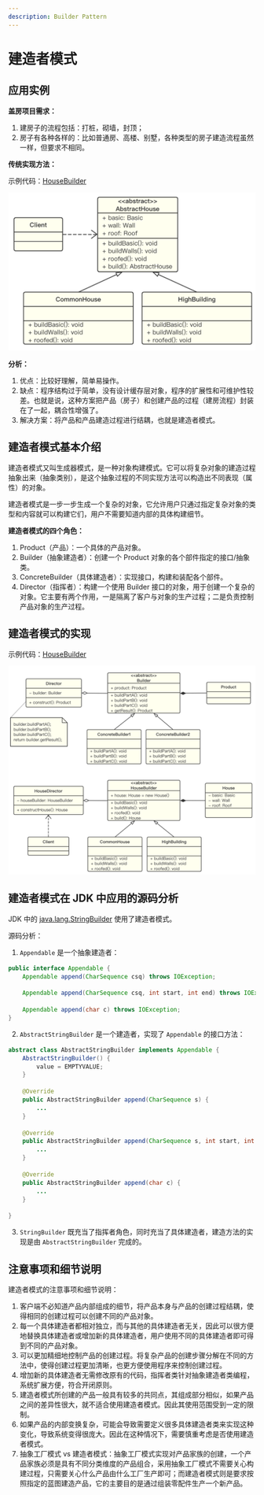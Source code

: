 ```yaml
---
description: Builder Pattern
---
```


# 建造者模式

## 应用实例

**盖房项目需求：**

1. 建房子的流程包括：打桩，砌墙，封顶；
2. 房子有各种各样的：比如普通房、高楼、别墅，各种类型的房子建造流程虽然一样，但要求不相同。

**传统实现方法：**

示例代码：[HouseBuilder](https://github.com/dquaner/Design-Pattern/tree/main/samples/src/main/java/org/dyy/dp/builder/uc)

![](../建造者模式/images/uc.png)

**分析：**

1. 优点：比较好理解，简单易操作。
2. 缺点：程序结构过于简单，没有设计缓存层对象，程序的扩展性和可维护性较差。也就是说，这种方案把产品（房子）和创建产品的过程（建房流程）封装在了一起，耦合性增强了。
3. 解决方案：将产品和产品建造过程进行结耦，也就是建造者模式。

## 建造者模式基本介绍

建造者模式又叫生成器模式，是一种对象构建模式。它可以将复杂对象的建造过程抽象出来（抽象类别），是这个抽象过程的不同实现方法可以构造出不同表现（属性）的对象。

建造者模式是一步一步生成一个复杂的对象，它允许用户只通过指定复杂对象的类型和内容就可以构建它们，用户不需要知道内部的具体构建细节。

**建造者模式的四个角色：**

1. Product（产品）：一个具体的产品对象。
2. Builder（抽象建造者）：创建一个 Product 对象的各个部件指定的接口/抽象类。
3. ConcreteBuilder（具体建造者）：实现接口，构建和装配各个部件。
4. Director（指挥者）：构建一个使用 Builder 接口的对象，用于创建一个复杂的对象。它主要有两个作用，一是隔离了客户与对象的生产过程；二是负责控制产品对象的生产过程。

## 建造者模式的实现

示例代码：[HouseBuilder](https://github.com/dquaner/Design-Pattern/tree/main/samples/src/main/java/org/dyy/dp/builder/improve)

![](../建造者模式/images/builder.png)

## 建造者模式在 JDK 中应用的源码分析

JDK 中的 [java.lang.StringBuilder](https://docs.oracle.com/javase/8/docs/api/java/lang/StringBuilder.html) 使用了建造者模式。

源码分析：

1. `Appendable` 是一个抽象建造者：

```java
public interface Appendable {
    Appendable append(CharSequence csq) throws IOException;

    Appendable append(CharSequence csq, int start, int end) throws IOException;

    Appendable append(char c) throws IOException;
}
```

2. `AbstractStringBuilder` 是一个建造者，实现了 `Appendable` 的接口方法：

```java
abstract class AbstractStringBuilder implements Appendable {
    AbstractStringBuilder() {
        value = EMPTYVALUE;
    }

    @Override
    public AbstractStringBuilder append(CharSequence s) {
        ...
    }

    @Override
    public AbstractStringBuilder append(CharSequence s, int start, int end) {
        ...
    }

    @Override
    public AbstractStringBuilder append(char c) {
        ...
    }

}
```

3. `StringBuilder` 既充当了指挥者角色，同时充当了具体建造者，建造方法的实现是由 `AbstractStringBuilder` 完成的。

## 注意事项和细节说明

建造者模式的注意事项和细节说明：

1. 客户端不必知道产品内部组成的细节，将产品本身与产品的创建过程结耦，使得相同的创建过程可以创建不同的产品对象。
2. 每一个具体建造者都相对独立，而与其他的具体建造者无关，因此可以很方便地替换具体建造者或增加新的具体建造者，用户使用不同的具体建造者即可得到不同的产品对象。
3. 可以更加精细地控制产品的创建过程。将复杂产品的创建步骤分解在不同的方法中，使得创建过程更加清晰，也更方便使用程序来控制创建过程。
4. 增加新的具体建造者无需修改原有的代码，指挥者类针对抽象建造者类编程，系统扩展方便，符合开闭原则。
5. 建造者模式所创建的产品一般具有较多的共同点，其组成部分相似，如果产品之间的差异性很大，就不适合使用建造者模式。因此其使用范围受到一定的限制。
6. 如果产品的内部变换复杂，可能会导致需要定义很多具体建造者类来实现这种变化，导致系统变得很庞大。因此在这种情况下，需要慎重考虑是否使用建造者模式。
7. 抽象工厂模式 vs 建造者模式：抽象工厂模式实现对产品家族的创建，一个产品家族必须是具有不同分类维度的产品组合，采用抽象工厂模式不需要关心构建过程，只需要关心什么产品由什么工厂生产即可；而建造者模式则是要求按照指定的蓝图建造产品，它的主要目的是通过组装零配件生产一个新产品。
